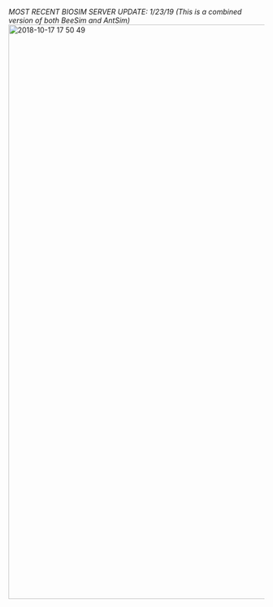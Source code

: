 *MOST RECENT BIOSIM SERVER UPDATE: 1/23/19 (This is a combined version of both BeeSim and AntSim)*
<img width="1131" alt="2018-10-17 17 50 49" src="https://user-images.githubusercontent.com/4184020/47118608-c54c1f00-d235-11e8-8c87-80bb9169c17b.png">

